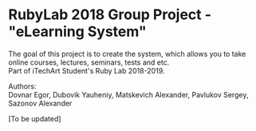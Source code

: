 # RubyLab 2018 Group Project - "eLearning System"

The goal of this project is to create the system, which allows you to take online courses, lectures, seminars, tests and etc.  
Part of iTechArt Student's Ruby Lab 2018-2019.

Authors:  
Dovnar Egor, Dubovik Yauheniy, Matskevich Alexander, Pavlukov Sergey, Sazonov Alexander
 
[To be updated]